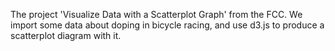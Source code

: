 The project 'Visualize Data with a Scatterplot Graph' from the FCC. We import some data about doping in bicycle racing, and use d3.js to produce a scatterplot diagram with it.

